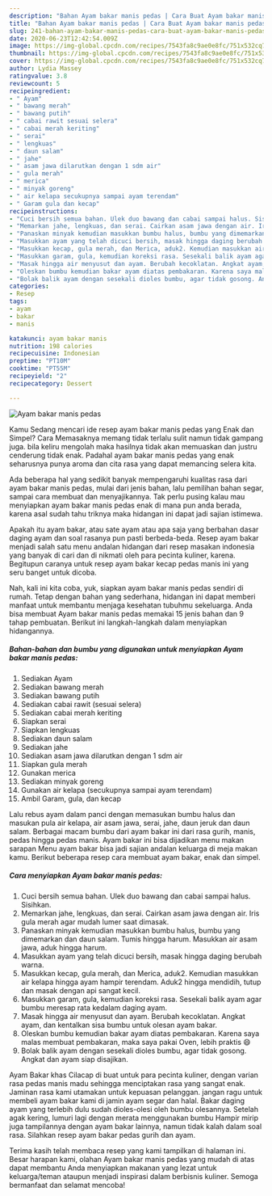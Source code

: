 ```yaml
---
description: "Bahan Ayam bakar manis pedas | Cara Buat Ayam bakar manis pedas Yang Sempurna"
title: "Bahan Ayam bakar manis pedas | Cara Buat Ayam bakar manis pedas Yang Sempurna"
slug: 241-bahan-ayam-bakar-manis-pedas-cara-buat-ayam-bakar-manis-pedas-yang-sempurna
date: 2020-06-23T12:42:54.009Z
image: https://img-global.cpcdn.com/recipes/7543fa8c9ae0e8fc/751x532cq70/ayam-bakar-manis-pedas-foto-resep-utama.jpg
thumbnail: https://img-global.cpcdn.com/recipes/7543fa8c9ae0e8fc/751x532cq70/ayam-bakar-manis-pedas-foto-resep-utama.jpg
cover: https://img-global.cpcdn.com/recipes/7543fa8c9ae0e8fc/751x532cq70/ayam-bakar-manis-pedas-foto-resep-utama.jpg
author: Lydia Massey
ratingvalue: 3.8
reviewcount: 5
recipeingredient:
- " Ayam"
- " bawang merah"
- " bawang putih"
- " cabai rawit sesuai selera"
- " cabai merah keriting"
- " serai"
- " lengkuas"
- " daun salam"
- " jahe"
- " asam jawa dilarutkan dengan 1 sdm air"
- " gula merah"
- " merica"
- " minyak goreng"
- " air kelapa secukupnya sampai ayam terendam"
- " Garam gula dan kecap"
recipeinstructions:
- "Cuci bersih semua bahan. Ulek duo bawang dan cabai sampai halus. Sisihkan."
- "Memarkan jahe, lengkuas, dan serai. Cairkan asam jawa dengan air. Iris gula merah agar mudah lumer saat dimasak."
- "Panaskan minyak kemudian masukkan bumbu halus, bumbu yang dimemarkan dan daun salam. Tumis hingga harum. Masukkan air asam jawa, aduk hingga harum."
- "Masukkan ayam yang telah dicuci bersih, masak hingga daging berubah warna."
- "Masukkan kecap, gula merah, dan Merica, aduk2. Kemudian masukkan air kelapa hingga ayam hampir terendam. Aduk2 hingga mendidih, tutup dan masak dengan api sangat kecil."
- "Masukkan garam, gula, kemudian koreksi rasa. Sesekali balik ayam agar bumbu meresap rata kedalam daging ayam."
- "Masak hingga air menyusut dan ayam. Berubah kecoklatan. Angkat ayam, dan kentalkan sisa bumbu untuk olesan ayam bakar."
- "Oleskan bumbu kemudian bakar ayam diatas pembakaran. Karena saya malas membuat pembakaran, maka saya pakai Oven, lebih praktis 😄"
- "Bolak balik ayam dengan sesekali dioles bumbu, agar tidak gosong. Angkat dan ayam siap disajikan."
categories:
- Resep
tags:
- ayam
- bakar
- manis

katakunci: ayam bakar manis 
nutrition: 198 calories
recipecuisine: Indonesian
preptime: "PT10M"
cooktime: "PT55M"
recipeyield: "2"
recipecategory: Dessert

---
```



![Ayam bakar manis pedas](https://img-global.cpcdn.com/recipes/7543fa8c9ae0e8fc/751x532cq70/ayam-bakar-manis-pedas-foto-resep-utama.jpg)

Kamu Sedang mencari ide resep ayam bakar manis pedas yang Enak dan Simpel? Cara Memasaknya memang tidak terlalu sulit namun tidak gampang juga. bila keliru mengolah maka hasilnya tidak akan memuaskan dan justru cenderung tidak enak. Padahal ayam bakar manis pedas yang enak seharusnya punya aroma dan cita rasa yang dapat memancing selera kita.

Ada beberapa hal yang sedikit banyak mempengaruhi kualitas rasa dari ayam bakar manis pedas, mulai dari jenis bahan, lalu pemilihan bahan segar, sampai cara membuat dan menyajikannya. Tak perlu pusing kalau mau menyiapkan ayam bakar manis pedas enak di mana pun anda berada, karena asal sudah tahu triknya maka hidangan ini dapat jadi sajian istimewa.

Apakah itu ayam bakar, atau sate ayam atau apa saja yang berbahan dasar daging ayam dan soal rasanya pun pasti berbeda-beda. Resep ayam bakar menjadi salah satu menu andalan hidangan dari resep masakan indonesia yang banyak di cari dan di nikmati oleh para pecinta kuliner, karena. Begitupun caranya untuk resep ayam bakar kecap pedas manis ini yang seru banget untuk dicoba.


Nah, kali ini kita coba, yuk, siapkan ayam bakar manis pedas sendiri di rumah. Tetap dengan bahan yang sederhana, hidangan ini dapat memberi manfaat untuk membantu menjaga kesehatan tubuhmu sekeluarga. Anda bisa membuat Ayam bakar manis pedas memakai 15 jenis bahan dan 9 tahap pembuatan. Berikut ini langkah-langkah dalam menyiapkan hidangannya.

<!--inarticleads1-->

##### Bahan-bahan dan bumbu yang digunakan untuk menyiapkan Ayam bakar manis pedas:

1. Sediakan  Ayam
1. Sediakan  bawang merah
1. Sediakan  bawang putih
1. Sediakan  cabai rawit (sesuai selera)
1. Sediakan  cabai merah keriting
1. Siapkan  serai
1. Siapkan  lengkuas
1. Sediakan  daun salam
1. Sediakan  jahe
1. Sediakan  asam jawa dilarutkan dengan 1 sdm air
1. Siapkan  gula merah
1. Gunakan  merica
1. Sediakan  minyak goreng
1. Gunakan  air kelapa (secukupnya sampai ayam terendam)
1. Ambil  Garam, gula, dan kecap


Lalu rebus ayam dalam panci dengan memasukan bumbu halus dan masukan pula air kelapa, air asam jawa, serai, jahe, daun jeruk dan daun salam. Berbagai macam bumbu dari ayam bakar ini dari rasa gurih, manis, pedas hingga pedas manis. Ayam bakar ini bisa dijadikan menu makan sarapan Menu ayam bakar bisa jadi sajian andalan keluarga di meja makan kamu. Berikut beberapa resep cara membuat ayam bakar, enak dan simpel. 

<!--inarticleads2-->

##### Cara menyiapkan Ayam bakar manis pedas:

1. Cuci bersih semua bahan. Ulek duo bawang dan cabai sampai halus. Sisihkan.
1. Memarkan jahe, lengkuas, dan serai. Cairkan asam jawa dengan air. Iris gula merah agar mudah lumer saat dimasak.
1. Panaskan minyak kemudian masukkan bumbu halus, bumbu yang dimemarkan dan daun salam. Tumis hingga harum. Masukkan air asam jawa, aduk hingga harum.
1. Masukkan ayam yang telah dicuci bersih, masak hingga daging berubah warna.
1. Masukkan kecap, gula merah, dan Merica, aduk2. Kemudian masukkan air kelapa hingga ayam hampir terendam. Aduk2 hingga mendidih, tutup dan masak dengan api sangat kecil.
1. Masukkan garam, gula, kemudian koreksi rasa. Sesekali balik ayam agar bumbu meresap rata kedalam daging ayam.
1. Masak hingga air menyusut dan ayam. Berubah kecoklatan. Angkat ayam, dan kentalkan sisa bumbu untuk olesan ayam bakar.
1. Oleskan bumbu kemudian bakar ayam diatas pembakaran. Karena saya malas membuat pembakaran, maka saya pakai Oven, lebih praktis 😄
1. Bolak balik ayam dengan sesekali dioles bumbu, agar tidak gosong. Angkat dan ayam siap disajikan.


Ayam Bakar khas Cilacap di buat untuk para pecinta kuliner, dengan varian rasa pedas manis madu sehingga menciptakan rasa yang sangat enak. Jaminan rasa kami utamakan untuk kepuasan pelanggan. jangan ragu untuk membeli ayam bakar kami di jamin ayam segar dan halal. Bakar daging ayam yang terlebih dulu sudah dioles-olesi oleh bumbu olesannya. Setelah agak kering, lumuri lagi dengan merata menggunakan bumbu Hampir mirip juga tampilannya dengan ayam bakar lainnya, namun tidak kalah dalam soal rasa. Silahkan resep ayam bakar pedas gurih dan ayam. 

Terima kasih telah membaca resep yang kami tampilkan di halaman ini. Besar harapan kami, olahan Ayam bakar manis pedas yang mudah di atas dapat membantu Anda menyiapkan makanan yang lezat untuk keluarga/teman ataupun menjadi inspirasi dalam berbisnis kuliner. Semoga bermanfaat dan selamat mencoba!
